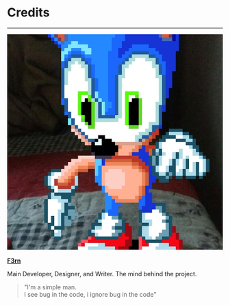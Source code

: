 # Credits
---
<!-- F3rn -->
<div class="creditsDivision">
    <img src="images/credits/F3rn.jpg" data-no-zoom>
    <div class="creditsInside">
        <p>
            <u><strong>F3rn</strong></u>
        </p>
        <p>
            Main Developer, Designer, and Writer. The mind behind the project.
        </p>
        <p>
            <blockquote>"I'm a simple man. <br> I see bug in the code, i ignore bug in the code"</blockquote>
        </p>
    </div>
</div>
